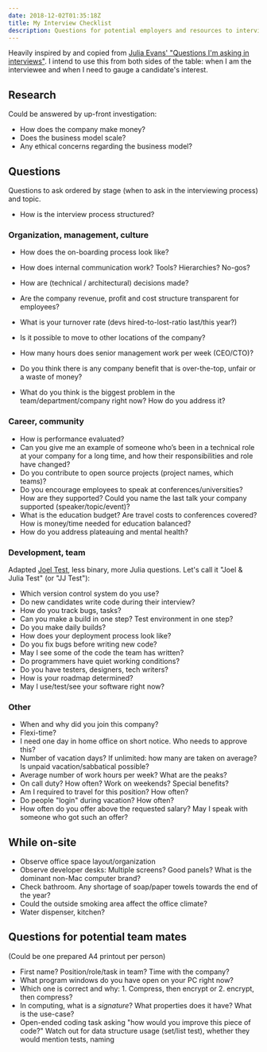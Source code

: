 ```yaml
---
date: 2018-12-02T01:35:18Z
title: My Interview Checklist
description: Questions for potential employers and resources to interview teams.
---
```


Heavily inspired by and copied from [Julia Evans' "Questions I'm asking in interviews"](https://jvns.ca/blog/2013/12/30/questions-im-asking-in-interviews/).
I intend to use this from both sides of the table: when I am the interviewee and when I need to gauge a candidate's interest.

## Research

Could be answered by up-front investigation:

* How does the company make money?
* Does the business model scale?
* Any ethical concerns regarding the business model?

## Questions

Questions to ask ordered by stage (when to ask in the interviewing process) and topic.

* How is the interview process structured?

### Organization, management, culture

* How does the on-boarding process look like?
* How does internal communication work? Tools? Hierarchies? No-gos?
* How are (technical / architectural) decisions made?
* Are the company revenue, profit and cost structure transparent for employees?
* What is your turnover rate (devs hired-to-lost-ratio last/this year?)
* Is it possible to move to other locations of the company?
* How many hours does senior management work per week (CEO/CTO)?

* Do you think there is any company benefit that is over-the-top, unfair or a waste of money?
* What do you think is the biggest problem in the team/department/company right now? How do you address it?

### Career, community

* How is performance evaluated?
* Can you give me an example of someone who’s been in a technical role at your company for a long time, and how their responsibilities and role have changed?
* Do you contribute to open source projects (project names, which teams)?
* Do you encourage employees to speak at conferences/universities? How are they supported? Could you name the last talk your company supported (speaker/topic/event)?
* What is the education budget? Are travel costs to conferences covered? How is money/time needed for education balanced?
* How do you address plateauing and mental health?

### Development, team

Adapted [Joel Test](https://www.joelonsoftware.com/2000/08/09/the-joel-test-12-steps-to-better-code/), less binary, more Julia questions. Let's call it "Joel & Julia Test" (or "JJ Test"):

* Which version control system do you use?
* Do new candidates write code during their interview?
* How do you track bugs, tasks?
* Can you make a build in one step? Test environment in one step?
* Do you make daily builds?
* How does your deployment process look like?
* Do you fix bugs before writing new code?
* May I see some of the code the team has written?
* Do programmers have quiet working conditions?
* Do you have testers, designers, tech writers?
* How is your roadmap determined?
* May I use/test/see your software right now?

### Other

* When and why did you join this company?
* Flexi-time?
* I need one day in home office on short notice. Who needs to approve this?
* Number of vacation days? If unlimited: how many are taken on average? Is unpaid vacation/sabbatical possible?
* Average number of work hours per week? What are the peaks?
* On call duty? How often? Work on weekends? Special benefits?
* Am I required to travel for this position? How often?
* Do people "login" during vacation? How often?
* How often do you offer above the requested salary? May I speak with someone who got such an offer?

## While on-site

* Observe office space layout/organization
* Observe developer desks: Multiple screens? Good panels? What is the dominant non-Mac computer brand?
* Check bathroom. Any shortage of soap/paper towels towards the end of the year?
* Could the outside smoking area affect the office climate?
* Water dispenser, kitchen?

## Questions for potential team mates

(Could be one prepared A4 printout per person)

* First name? Position/role/task in team? Time with the company?
* What program windows do you have open on your PC right now?
* Which one is correct and why: 1. Compress, then encrypt or 2. encrypt, then compress?
* In computing, what is a *signature*? What properties does it have? What is the use-case?
* Open-ended coding task asking "how would you improve this piece of code?" Watch out for data structure usage (set/list test), whether they would mention tests, naming

